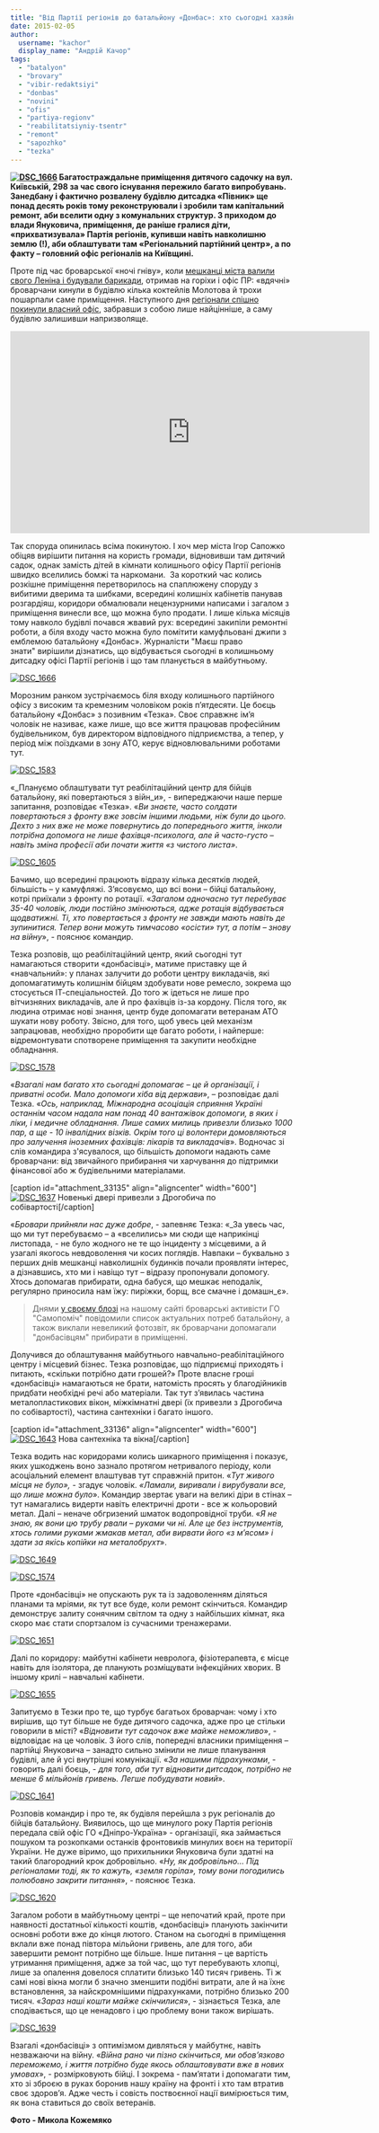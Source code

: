 ```yaml
---
title: "Від Партії регіонів до батальйону «Донбас»: хто сьогодні хазяйнує у колишньому дитсадку на Київській?"
date: 2015-02-05
author: 
  username: "kachor"
  display_name: "Андрій Качор"
tags: 
  - "batalyon"
  - "brovary"
  - "vibir-redaktsiyi"
  - "donbas"
  - "novini"
  - "ofis"
  - "partiya-regionv"
  - "reabilitatsiyniy-tsentr"
  - "remont"
  - "sapozhko"
  - "tezka"
---
```


 **[![DSC_1666](https://mpz.brovary.org/wp-content/uploads/2015/02/DSC_16661.jpg)](https://mpz.brovary.org/wp-content/uploads/2015/02/DSC_16661.jpg) Багатостраждальне приміщення дитячого садочку на вул. Київській, 298 за час свого існування пережило багато випробувань. Занедбану і фактично розвалену будівлю дитсадка «Півник» ще понад десять років тому реконструювали і зробили там капітальний ремонт, аби вселити одну з комунальних структур. З приходом до влади Януковича, приміщення, де раніше гралися діти, «прихватизувала» Партія регіонів, купивши навіть навколишню землю (!), аби облаштувати там «Регіональний партійний центр», а по факту – головний офіс регіоналів на Київщині.**

Проте під час броварської «ночі гніву», коли [мешканці міста валили свого Леніна і будували барикади](https://mpz.brovary.org/revolyutsiya-v-brovarah-hronika-20-sichnya/), отримав на горіхи і офіс ПР: «вдячні» броварчани кинули в будівлю кілька коктейлів Молотова й трохи пошарпали саме приміщення. Наступного дня [регіонали спішно покинули власний офіс](https://mpz.brovary.org/rezhim-posipavsya-hronika-revolyutsiyi-21-lyutogo-u-brovarah/), забравши з собою лише найцінніше, а саму будівлю залишивши напризволяще.

<iframe src="https://www.youtube.com/embed/ktkjNYvK934" width="640" height="360" frameborder="0" allowfullscreen="allowfullscreen"></iframe>

Так споруда опинилась всіма покинутою. І хоч мер міста Ігор Сапожко обіцяв вирішити питання на користь громади, відновивши там дитячий садок, однак замість дітей в кімнати колишнього офісу Партії регіонів швидко вселились бомжі та наркомани.  За короткий час колись розкішне приміщення перетворилось на спаплюжену споруду з вибитими дверима та шибками, всередині колишніх кабінетів панував розгардіяш, коридори обмалювали нецензурними написами і загалом з приміщення винесли все, що можна було продати. І лише кілька місяців тому навколо будівлі почався жвавий рух: всередині закипіли ремонтні роботи, а біля входу часто можна було помітити камуфльовані джипи з емблемою батальйону «Донбас». Журналісти "Маєш право знати" вирішили дізнатись, що відбувається сьогодні в колишньому дитсадку офісі Партії регіонів і що там планується в майбутньому.

[![DSC_1666](https://mpz.brovary.org/wp-content/uploads/2015/02/DSC_1666.jpg)](https://mpz.brovary.org/wp-content/uploads/2015/02/DSC_1666.jpg)

Морозним ранком зустрічаємось біля входу колишнього партійного офісу з високим та кремезним чоловіком років п’ятдесяти. Це боєць батальйону «Донбас» з позивним «Тезка». Своє справжнє ім’я чоловік не називає, каже лише, що все життя працював професійним будівельником, був директором відповідного підприємства, а тепер, у період між поїздками в зону АТО, керує відновлювальними роботами тут.

[![DSC_1583](https://mpz.brovary.org/wp-content/uploads/2015/02/DSC_1583.jpg)](https://mpz.brovary.org/wp-content/uploads/2015/02/DSC_1583.jpg)

«_Плануємо облаштувати тут реабілітаційний центр для бійців батальйону, які повертаються з війн_и», - випереджаючи наше перше запитання, розповідає «Тезка». «_Ви знаєте, часто солдати повертаються з фронту вже зовсім іншими людьми, ніж були до цього. Дехто з них вже не може повернутись до попереднього життя, інколи потрібна допомога не лише фахівця-психолога, але й часто-густо – навіть зміна професії аби почати життя «з чистого листа»_.

[![DSC_1605](https://mpz.brovary.org/wp-content/uploads/2015/02/DSC_1605.jpg)](https://mpz.brovary.org/wp-content/uploads/2015/02/DSC_1605.jpg)

Бачимо, що всередині працюють відразу кілька десятків людей, більшість – у камуфляжі. З’ясовуємо, що всі вони – бійці батальйону, котрі приїхали з фронту по ротації. «_Загалом одночасно тут перебуває 35-40 чоловік, люди постійно змінюються, адже ротація відбувається щодватижні. Ті, хто повертається з фронту не завжди мають навіть де зупинитися. Тепер вони можуть тимчасово «осісти» тут, а потім – знову на війну_», - пояснює командир.

Тезка розповів, що реабілітаційний центр, який сьогодні тут намагаються створити «донбасівці», матиме приставку ще й «навчальний»: у планах залучити до роботи центру викладачів, які допомагатимуть колишнім бійцям здобувати нове ремесло, зокрема що стосується ІТ-спеціальностей. До того ж ідеться не лише про вітчизняних викладачів, але й про фахівців із-за кордону. Після того, як людина отримає нові знання, центр буде допомагати ветеранам АТО шукати нову роботу. Звісно, для того, щоб увесь цей механізм запрацював, необхідно проробити ще багато роботи, і найперше: відремонтувати спотворене приміщення та закупити необхідне обладнання.

[![DSC_1578](https://mpz.brovary.org/wp-content/uploads/2015/02/DSC_15781.jpg)](https://mpz.brovary.org/wp-content/uploads/2015/02/DSC_15781.jpg)

«_Взагалі нам багато хто сьогодні допомагає – це й організації, і приватні особи. Мало допомоги хіба від держави_», – розповідає далі Тезка. «_Ось, наприклад, Міжнародна асоціація сприяння Україні останнім часом надала нам понад 40 вантажівок допомоги, в яких і ліки, і медичне обладнання. Лише самих милиць привезли близько 1000 пар, а ще - 10 інвалідних візків. Окрім того ці волонтери домовляються про залучення іноземних фахівців: лікарів та викладачів_». Водночас зі слів командира з'ясувалося, що більшість допомоги надають саме броварчани: від звичайного прибирання чи харчування до підтримки фінансової або ж будівельними матеріалами.

\[caption id="attachment\_33135" align="aligncenter" width="600"\][![DSC_1637](https://mpz.brovary.org/wp-content/uploads/2015/02/DSC_1637.jpg)](https://mpz.brovary.org/wp-content/uploads/2015/02/DSC_1637.jpg) Новенькі двері привезли з Дрогобича по собівартості\[/caption\]

«_Бровари прийняли нас дуже добре_, - запевняє Тезка: «_За увесь час, що ми тут перебуваємо – а «вселились» ми сюди ще наприкінці листопада, - не було жодного не те що інциденту з місцевими, а й узагалі якогось невдоволення чи косих поглядів. Навпаки – буквально з перших днів мешканці навколишніх будинків почали проявляти інтерес, а дізнавшись, хто ми і навіщо тут – відразу пропонували допомогу. Хтось допомагав прибирати, одна бабуся, що мешкає неподалік, регулярно приносила нам їжу: пиріжки, борщ, все смачне і домашн_є».

> Днями [у своєму блозі](https://mpz.brovary.org/beremo-i-robimo-nashe-misto-krashhim-priyednuytes/) на нашому сайті броварські активісти ГО "Самопоміч" повідомили список актуальних потреб батальйону, а також виклали невеликий фотозвіт, як броварчани допомагали "донбасівцям" прибирати в приміщенні.

Долучився до облаштування майбутнього навчально-реабілітаційного центру і місцевий бізнес. Тезка розповідає, що підприємці приходять і питають, «скільки потрібно дати грошей?» Проте власне гроші «донбасівці» намагаються не брати, натомість просять у благодійників придбати необхідні речі або матеріали. Так тут з’явилась частина металопластикових вікон, міжкімнатні двері (їх привезли з Дрогобича по собівартості), частина сантехніки і багато іншого.

\[caption id="attachment\_33136" align="aligncenter" width="600"\][![DSC_1643](https://mpz.brovary.org/wp-content/uploads/2015/02/DSC_1643.jpg)](https://mpz.brovary.org/wp-content/uploads/2015/02/DSC_1643.jpg) Нова сантехніка та вікна\[/caption\]

Тезка водить нас коридорами колись шикарного приміщення і показує, яких ушкоджень воно зазнало протягом нетривалого періоду, коли асоціальний елемент влаштував тут справжній притон. «_Тут живого місця не було», -_ згадує чоловік. _«Ламали, виривали і вирубували все, що лише можна було_». Командир звертає уваги на великі діри в стінах – тут намагались видерти навіть електричні дроти - все ж кольоровий метал. Далі – неначе обгризений шматок водопровідної труби. «_Я не знаю, як вони цю трубу рвали – руками чи ні. Але це без інструментів, хтось голими руками жмакав метал, аби вирвати його «з м’ясом» і здати за якісь копійки на металобрухт_».

[![DSC_1649](https://mpz.brovary.org/wp-content/uploads/2015/02/DSC_1649.jpg)](https://mpz.brovary.org/wp-content/uploads/2015/02/DSC_1649.jpg)

[![DSC_1574](https://mpz.brovary.org/wp-content/uploads/2015/02/DSC_1574.jpg)](https://mpz.brovary.org/wp-content/uploads/2015/02/DSC_1574.jpg)

Проте «донбасівці» не опускають рук та із задоволенням діляться планами та мріями, як тут все буде, коли ремонт скінчиться. Командир демонструє залиту сонячним світлом та одну з найбільших кімнат, яка скоро має стати спортзалом із сучасними тренажерами.

[![DSC_1651](https://mpz.brovary.org/wp-content/uploads/2015/02/DSC_1651.jpg)](https://mpz.brovary.org/wp-content/uploads/2015/02/DSC_1651.jpg)

Далі по коридору: майбутні кабінети невролога, фізіотерапевта, є місце навіть для ізолятора, де планують розміщувати інфекційних хворих. В іншому крилі – навчальні кабінети.

[![DSC_1655](https://mpz.brovary.org/wp-content/uploads/2015/02/DSC_1655.jpg)](https://mpz.brovary.org/wp-content/uploads/2015/02/DSC_1655.jpg)

Запитуємо в Тезки про те, що турбує багатьох броварчан: чому і хто вирішив, що тут більше не буде дитячого садочка, адже про це стільки говорили в місті? «_Відновити тут садочок вже майже неможливо_», - відповідає на це чоловік. З його слів, попередні власники приміщення – партійці Януковича – занадто сильно змінили не лише планування будівлі, але й усі внутрішні комунікації. «_За нашими підрахунками_, - говорить далі боєць, - _для того, аби тут відновити дитсадок, потрібно не менше 6 мільйонів гривень. Легше побудувати новий_».

[![DSC_1641](https://mpz.brovary.org/wp-content/uploads/2015/02/DSC_1641.jpg)](https://mpz.brovary.org/wp-content/uploads/2015/02/DSC_1641.jpg)

Розповів командир і про те, як будівля перейшла з рук регіоналів до бійців батальйону. Виявилось, що ще минулого року Партія регіонів передала свій офіс ГО «Дніпро-Україна» - організації, яка займається пошуком та розкопками останків фронтовиків минулих воєн на території України. Не дуже віримо, що прихильники Януковича були здатні на такий благородний крок добровільно. «_Ну, як добровільно… Під регіоналами тоді, як то кажуть, «земля горіла», тому вони погодились полюбовно закрити питання_», - пояснює Тезка.

[![DSC_1620](https://mpz.brovary.org/wp-content/uploads/2015/02/DSC_1620.jpg)](https://mpz.brovary.org/wp-content/uploads/2015/02/DSC_1620.jpg)

Загалом роботи в майбутньому центрі – ще непочатий край, проте при наявності достатньої кількості коштів, «донбасівці» планують закінчити основні роботи вже до кінця лютого. Станом на сьогодні в приміщення вклали вже понад півтора мільйони гривень, але для того, аби завершити ремонт потрібно ще більше. Інше питання – це вартість утримання приміщення, адже за той час, що тут перебувають хлопці, лише за опалення довелося сплатити близько 140 тисяч гривень. Ті ж самі нові вікна могли б значно зменшити подібні витрати, але й на їхнє встановлення, за найскромнішими підрахунками, потрібно близько 200 тисяч. «_Зараз наші кошти майже скінчилися_», - зізнається Тезка, але сподівається, що це ненадовго і цю проблему вони також вирішать.

[![DSC_1639](https://mpz.brovary.org/wp-content/uploads/2015/02/DSC_1639.jpg)](https://mpz.brovary.org/wp-content/uploads/2015/02/DSC_1639.jpg)

Взагалі «донбасівці» з оптимізмом дивляться у майбутнє, навіть незважаючи на війну. «_Війна рано чи пізно скінчиться, ми обов’язково переможемо, і життя потрібно буде якось облаштовувати вже в нових умовах_», - розмірковують бійці. І зокрема - пам’ятати і допомагати тим, хто зі зброєю в руках боронив нашу країну на фронті і хто там втратив своє здоров’я. Адже честь і совість поствоєнної нації вимірюється тим, як вона ставиться до своїх ветеранів.

**Фото - Микола Кожемяко**
